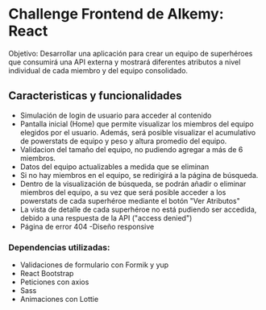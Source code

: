 # Challenge Frontend de Alkemy: React

Objetivo: Desarrollar una aplicación para crear un equipo de superhéroes que consumirá una API externa y mostrará diferentes atributos a nivel individual de cada miembro y del equipo consolidado.

## Caracteristicas y funcionalidades

- Simulación de login de usuario para acceder al contenido
- Pantalla inicial (Home) que permite visualizar los miembros del equipo elegidos por el usuario. Además, será posible visualizar el acumulativo de powerstats de equipo y peso y altura promedio del equipo.
- Validacion del tamaño del equipo, no pudiendo agregar a más de 6 miembros.
- Datos del equipo actualizables a medida que se eliminan 
- Si no hay miembros en el equipo, se redirigirá a la página de búsqueda.
- Dentro de la visualización de búsqueda, se podrán añadir o eliminar miembros del equipo, a su vez que será posible acceder a los powerstats de cada superhéroe mediante el botón "Ver Atributos"
- La vista de detalle de cada superhéroe no está pudiendo ser accedida, debido a una respuesta de la API ("access denied")
- Página de error 404
-Diseño responsive
### Dependencias utilizadas:
- Validaciones de formulario con Formik y yup
- React Bootstrap
- Peticiones con axios
- Sass
- Animaciones con Lottie
